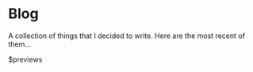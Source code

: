 # Blog

A collection of things that I decided to write. Here are the most recent of them...

$previews
